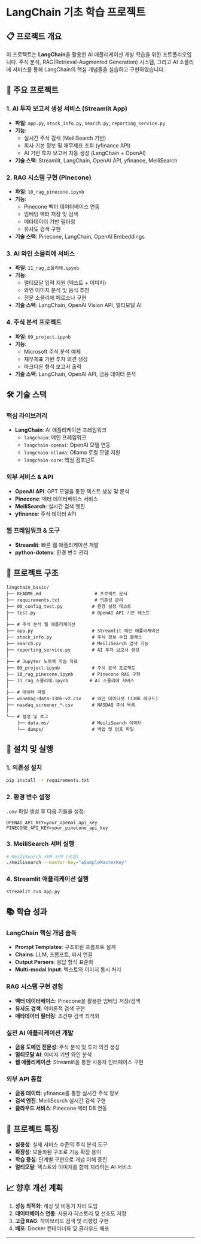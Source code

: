 # LangChain 기초 학습 프로젝트

## 📋 프로젝트 개요

이 프로젝트는 **LangChain**을 활용한 AI 애플리케이션 개발 학습을 위한 포트폴리오입니다. 주식 분석, RAG(Retrieval-Augmented Generation) 시스템, 그리고 AI 소믈리에 서비스를 통해 LangChain의 핵심 개념들을 실습하고 구현하였습니다.

## 🚀 주요 프로젝트

### 1. AI 투자 보고서 생성 서비스 (Streamlit App)
- **파일**: `app.py`, `stock_info.py`, `search.py`, `reporting_service.py`
- **기능**: 
  - 실시간 주식 검색 (MeiliSearch 기반)
  - 회사 기본 정보 및 재무제표 조회 (yfinance API)
  - AI 기반 투자 보고서 자동 생성 (LangChain + OpenAI)
- **기술 스택**: Streamlit, LangChain, OpenAI API, yfinance, MeiliSearch

### 2. RAG 시스템 구현 (Pinecone)
- **파일**: `10_rag_pinecone.ipynb`
- **기능**:
  - Pinecone 벡터 데이터베이스 연동
  - 임베딩 벡터 저장 및 검색
  - 메타데이터 기반 필터링
  - 유사도 검색 구현
- **기술 스택**: Pinecone, LangChain, OpenAI Embeddings

### 3. AI 와인 소믈리에 서비스
- **파일**: `11_rag_소믈리에.ipynb`
- **기능**:
  - 멀티모달 입력 지원 (텍스트 + 이미지)
  - 와인 이미지 분석 및 음식 추천
  - 전문 소믈리에 페르소나 구현
- **기술 스택**: LangChain, OpenAI Vision API, 멀티모달 AI

### 4. 주식 분석 프로젝트
- **파일**: `09_project.ipynb`
- **기능**:
  - Microsoft 주식 분석 예제
  - 재무제표 기반 투자 의견 생성
  - 마크다운 형식 보고서 출력
- **기술 스택**: LangChain, OpenAI API, 금융 데이터 분석

## 🛠 기술 스택

### 핵심 라이브러리
- **LangChain**: AI 애플리케이션 프레임워크
  - `langchain`: 메인 프레임워크
  - `langchain-openai`: OpenAI 모델 연동
  - `langchain-ollama`: Ollama 로컬 모델 지원
  - `langchain-core`: 핵심 컴포넌트

### 외부 서비스 & API
- **OpenAI API**: GPT 모델을 통한 텍스트 생성 및 분석
- **Pinecone**: 벡터 데이터베이스 서비스
- **MeiliSearch**: 실시간 검색 엔진
- **yfinance**: 주식 데이터 API

### 웹 프레임워크 & 도구
- **Streamlit**: 빠른 웹 애플리케이션 개발
- **python-dotenv**: 환경 변수 관리

## 📁 프로젝트 구조

```
langchain_basic/
├── README.md                    # 프로젝트 문서
├── requirements.txt             # 의존성 관리
├── 00_config_test.py           # 환경 설정 테스트
├── test.py                     # OpenAI API 기본 테스트
│
├── # 주식 분석 웹 애플리케이션
├── app.py                      # Streamlit 메인 애플리케이션
├── stock_info.py               # 주식 정보 수집 클래스
├── search.py                   # MeiliSearch 검색 기능
├── reporting_service.py        # AI 투자 보고서 생성
│
├── # Jupyter 노트북 학습 자료
├── 09_project.ipynb            # 주식 분석 프로젝트
├── 10_rag_pinecone.ipynb       # Pinecone RAG 구현
├── 11_rag_소믈리에.ipynb        # AI 소믈리에 서비스
│
├── # 데이터 파일
├── winemag-data-130k-v2.csv    # 와인 데이터셋 (130k 레코드)
├── nasdaq_screener_*.csv       # NASDAQ 주식 목록
│
└── # 설정 및 로그
    ├── data.ms/                # MeiliSearch 데이터
    └── dumps/                  # 백업 및 덤프 파일
```

## 🔧 설치 및 실행

### 1. 의존성 설치
```bash
pip install -r requirements.txt
```

### 2. 환경 변수 설정
`.env` 파일 생성 후 다음 키들을 설정:
```env
OPENAI_API_KEY=your_openai_api_key
PINECONE_API_KEY=your_pinecone_api_key
```

### 3. MeiliSearch 서버 실행
```bash
# MeiliSearch 서버 시작 (로컬)
./meilisearch --master-key="aSampleMasterKey"
```

### 4. Streamlit 애플리케이션 실행
```bash
streamlit run app.py
```

## 📚 학습 성과

### LangChain 핵심 개념 습득
- **Prompt Templates**: 구조화된 프롬프트 설계
- **Chains**: LLM, 프롬프트, 파서 연결
- **Output Parsers**: 응답 형식 표준화
- **Multi-modal Input**: 텍스트와 이미지 동시 처리

### RAG 시스템 구현 경험
- **벡터 데이터베이스**: Pinecone을 활용한 임베딩 저장/검색
- **유사도 검색**: 의미론적 검색 구현
- **메타데이터 필터링**: 조건부 검색 최적화

### 실전 AI 애플리케이션 개발
- **금융 도메인 전문성**: 주식 분석 및 투자 의견 생성
- **멀티모달 AI**: 이미지 기반 와인 분석
- **웹 애플리케이션**: Streamlit을 통한 사용자 인터페이스 구현

### 외부 API 통합
- **금융 데이터**: yfinance를 통한 실시간 주식 정보
- **검색 엔진**: MeiliSearch 실시간 검색 구현
- **클라우드 서비스**: Pinecone 벡터 DB 연동

## 🎯 프로젝트 특징

- **실용성**: 실제 서비스 수준의 주식 분석 도구
- **확장성**: 모듈화된 구조로 기능 확장 용이
- **학습 중심**: 단계별 구현으로 개념 이해 증진
- **멀티모달**: 텍스트와 이미지를 함께 처리하는 AI 서비스

## 📈 향후 개선 계획

1. **성능 최적화**: 캐싱 및 비동기 처리 도입
2. **데이터베이스 연동**: 사용자 히스토리 및 선호도 저장
3. **고급 RAG**: 하이브리드 검색 및 리랭킹 구현
4. **배포**: Docker 컨테이너화 및 클라우드 배포

---